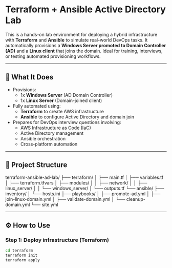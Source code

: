 # Terraform + Ansible Active Directory Lab

This is a hands-on lab environment for deploying a hybrid infrastructure with **Terraform** and **Ansible** to simulate real-world DevOps tasks. It automatically provisions a **Windows Server promoted to Domain Controller (AD)** and a **Linux client** that joins the domain. Ideal for training, interviews, or testing automated provisioning workflows.

---

## 🚀 What It Does

- Provisions:
  - 1x **Windows Server** (AD Domain Controller)
  - 1x **Linux Server** (Domain-joined client)
- Fully automated using:
  - **Terraform** to create AWS infrastructure
  - **Ansible** to configure Active Directory and domain join
- Prepares for DevOps interview questions involving:
  - AWS Infrastructure as Code (IaC)
  - Active Directory management
  - Ansible orchestration
  - Cross-platform automation

---

## 🧱 Project Structure

terraform-ansible-ad-lab/
├── terraform/
│ ├── main.tf
│ ├── variables.tf
│ ├── terraform.tfvars
│ ├── modules/
│ │ ├── network/
│ │ ├── linux_server/
│ │ └── windows_server/
│ └── outputs.tf
└── ansible/
├── inventory/
│ └── hosts.ini
├── playbooks/
│ ├── promote-ad.yml
│ ├── join-linux-domain.yml
│ ├── validate-domain.yml
│ └── cleanup-domain.yml
└── site.yml


---

## ⚙️ How to Use

### Step 1: Deploy infrastructure (Terraform)

```bash
cd terraform
terraform init
terraform apply
```
